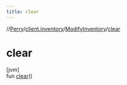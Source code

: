 ```yaml
---
title: clear
---
```

//[Perry](../../../index.html)/[client.inventory](../index.html)/[ModifyInventory](index.html)/[clear](clear.html)



# clear



[jvm]\
fun [clear](clear.html)()




